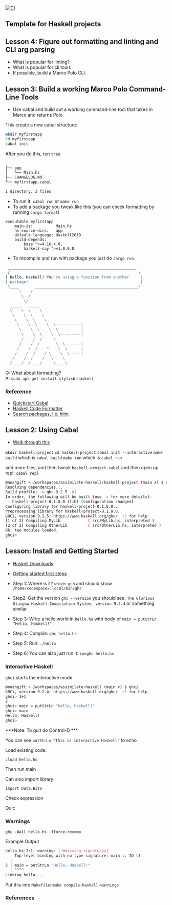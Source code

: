 [![CI](https://github.com/nogibjj/python-template/actions/workflows/cicd.yml/badge.svg)](https://github.com/nogibjj/python-template/actions/workflows/cicd.yml)
## Template for Haskell projects 

## Lesson 4:  Figure out formatting and linting and CLI arg parsing


* What is popular for linting?
* What is popular for cli tools
* If possible, build a Marco Polo CLI.


## Lesson 3:  Build a working Marco Polo Command-Line Tools

* Use cabal and build out a working command-line tool that takes in Marco and returns Polo

This create a new cabal structure:

```bash
mkdir myfirstapp
cd myfirstapp
cabal init
```
After you do this, run `tree`
```bash
.
├── app
│   └── Main.hs
├── CHANGELOG.md
└── myfirstapp.cabal

1 directory, 3 files
```

* To run it:  `cabal run` or `make run`
* To add a package you tweak like this (you can check formatting by running `cargo format`)

```cabal
executable myfirstapp
    main-is:          Main.hs
    hs-source-dirs:   app
    default-language: Haskell2010
    build-depends:
        base ^>=4.16.4.0,
        haskell-say ^>=1.0.0.0
```

* To recompile and run with package you just do `cargo run`
```bash
 ________________________________________________________
 /                                                        \
| Hello, Haskell! You're using a function from another     |
| package!                                                 |
 \____       _____________________________________________/
      \    /
       \  /
        \/
  _____   _____
  \    \  \    \
   \    \  \    \
    \    \  \    \
     \    \  \    \  \-----------|
      \    \  \    \  \          |
       \    \  \    \  \---------|
       /    /  /     \
      /    /  /       \  \-------|
     /    /  /    ^    \  \      |
    /    /  /    / \    \  \ ----|
   /    /  /    /   \    \
  /____/  /____/     \____\
  ```

Q: What about formatting?  
A:  `sudo apt-get install stylish-haskell`


### Reference

* [Quickstart Cabal](https://cabal.readthedocs.io/en/stable/getting-started.html)
* [Haskell Code Formatter](https://hackage.haskell.org/package/haskell-formatter)
* [Search packages, i.e. hlint](https://hackage.haskell.org/package/hlint)

## Lesson 2:  Using Cabal

* [Walk through this](https://www.haskell.org/ghcup/steps/#using-external-packages-in-ghci)

`mkdir haskell-project`
`cd haskell-project`
`cabal init --interactive`
`make build` which is `cabal build`
`make run` which is `cabal run`

add more files, and then tweak `haskell-project.cabal` and then open up repl: `cabal repl`

```bash
@noahgift ➜ /workspaces/assimilate-haskell/haskell-project (main ✗) $ cabal repl
Resolving dependencies...
Build profile: -w ghc-9.2.5 -O1
In order, the following will be built (use -v for more details):
 - haskell-project-0.1.0.0 (lib) (configuration changed)
Configuring library for haskell-project-0.1.0.0..
Preprocessing library for haskell-project-0.1.0.0..
GHCi, version 9.2.5: https://www.haskell.org/ghc/  :? for help
[1 of 2] Compiling MyLib            ( src/MyLib.hs, interpreted )
[2 of 2] Compiling OtherLib         ( src/OtherLib.hs, interpreted )
Ok, two modules loaded.
ghci> 
```



## Lesson:  Install and Getting Started

* [Haskell Downloads](https://www.haskell.org/downloads/)
* [Getting started first steps](https://www.haskell.org/ghcup/steps/)

* Step 1:  Where is it?  `which gch` and should show `/home/codespace/.local/bin/ghc`
* Step2:  Get the version `ghc --version` you should see: `The Glorious Glasgow Haskell Compilation System, version 9.2.4` or something similar
* Step 3:  Write a hello world in `hello.hs` with body of `main = putStrLn "Hello, Haskell!"`
* Step 4:  Compile:  `ghc hello.hs`
* Step 5:  Run:   `./hello `
* Step 6:  You can also just run it: `runghc hello.hs`

### Interactive Haskell

`ghci` starts the interactive mode:

```bash
@noahgift ➜ /workspaces/assimilate-haskell (main ✗) $ ghci
GHCi, version 9.2.4: https://www.haskell.org/ghc/  :? for help
ghci> 1+1
2
ghci> main = putStrLn "Hello, Haskell!"
ghci> main
Hello, Haskell!
ghci> 
```

***Note:  To quit do Control-D ***

You can see `putStrLn "This is interactive Haskell"` to echo

Load existing code:

`:load hello.hs`

Then run main

Can also import library:

`import Data.Bits`

Check expression

Quit:

### Warnings

`ghc -Wall hello.hs -fforce-recomp`

Example Output

```bash
hello.hs:2:1: warning: [-Wmissing-signatures]
    Top-level binding with no type signature: main :: IO ()
  |
2 | main = putStrLn "Hello, Haskell!"
  | ^^^^
Linking hello ...
```

Put this into `Makefile`:  `make compile-haskell-warnings`



### References



